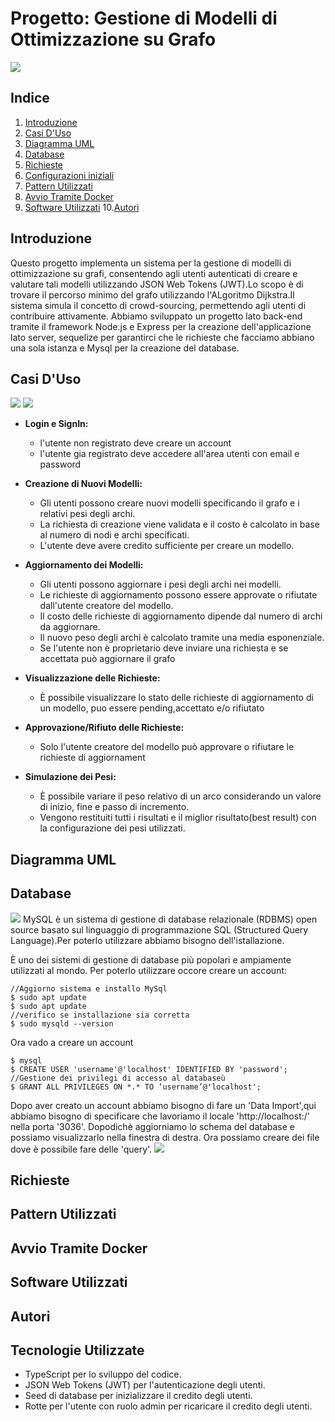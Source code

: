 
# Progetto: Gestione di Modelli di Ottimizzazione su Grafo
![](/IMMAGINI/GRAFO.png)
## Indice
1. [Introduzione](#introduzione)
2. [Casi D'Uso ](#CasiD'Uso)
3. [Diagramma UML](#diagrammaUML)
4. [Database](#Database)
5. [Richieste](#richieste)
6. [Configurazioni iniziali](#configurazioni)
7. [Pattern Utilizzati](#pattern-utilizzati)
8. [Avvio Tramite Docker](#avvio-tramite-docker)
9.  [Software Utilizzati](#software-utilizzati)
10.[Autori](#autori)

## Introduzione
Questo progetto implementa un sistema per la gestione di modelli di ottimizzazione su grafi, consentendo agli utenti autenticati di creare e valutare tali modelli utilizzando JSON Web Tokens (JWT).Lo scopo è di trovare il percorso minimo del grafo utilizzando l'ALgoritmo Dijkstra.Il sistema simula il concetto di crowd-sourcing, permettendo agli utenti di contribuire attivamente. Abbiamo sviluppato un progetto lato back-end tramite il framework Node.js e Express per la creazione dell'applicazione lato server, sequelize per garantirci che le richieste che facciamo abbiano una sola istanza e Mysql per la creazione del database.

## Casi D'Uso
![](/IMMAGINI/USECASE1.png)
![](/IMMAGINI/USECASE2.png)

- **Login e SignIn:**
    - l'utente non registrato deve creare un account
    - l'utente gia registrato deve accedere all'area utenti con email e password 

- **Creazione di Nuovi Modelli:**
    - Gli utenti possono creare nuovi modelli specificando il grafo e i relativi pesi degli archi.
    - La richiesta di creazione viene validata e il costo è calcolato in base al numero di nodi e archi specificati.
    - L'utente deve avere credito sufficiente per creare un modello.

- **Aggiornamento dei Modelli:**
    - Gli utenti possono aggiornare i pesi degli archi nei modelli.
    - Le richieste di aggiornamento possono essere approvate o rifiutate dall'utente creatore del modello.
    - Il costo delle richieste di aggiornamento dipende dal numero di archi da aggiornare.
    - Il nuovo peso degli archi è calcolato tramite una media esponenziale.
    - Se l'utente non è proprietario deve inviare una richiesta e se accettata può aggiornare il grafo

- **Visualizzazione delle Richieste:**
    - È possibile visualizzare lo stato delle richieste di aggiornamento di un modello, puo essere pending,accettato e/o rifiutato

- **Approvazione/Rifiuto delle Richieste:**
    - Solo l'utente creatore del modello può approvare o rifiutare le richieste di aggiornament

- **Simulazione dei Pesi:**
    - È possibile variare il peso relativo di un arco considerando un valore di inizio, fine e passo di incremento.
    - Vengono restituiti tutti i risultati e il miglior risultato(best result) con la configurazione dei pesi utilizzati.
## Diagramma UML
## Database 
![](/IMMAGINI/DATABASE.png)
MySQL è un sistema di gestione di database relazionale (RDBMS) open source basato sul linguaggio di programmazione SQL (Structured Query Language).Per poterlo utilizzare abbiamo bisogno dell'istallazione. 

È uno dei sistemi di gestione di database più popolari e ampiamente utilizzati al mondo. Per poterlo utilizzare occore creare un account:
```
//Aggiorno sistema e installo MySql
$ sudo apt update
$ sudo apt update
//verifico se installazione sia corretta
$ sudo mysqld --version
```
Ora vado a creare un account 
```
$ mysql
$ CREATE USER 'username'@'localhost' IDENTIFIED BY 'password';
//Gestione dei privilegi di accesso al databaseù
$ GRANT ALL PRIVILEGES ON *.* TO ‘username’@'localhost';
```
Dopo aver creato un account abbiamo bisogno di fare un 'Data Import',qui abbiamo bisogno di specificare che lavoriamo il locale 'http://localhost:/' nella porta '3036'. Dopodichè aggiorniamo lo schema del database e possiamo visualizzarlo nella finestra di destra. Ora possiamo creare dei file dove è possibile fare delle 'query'. 
![](/IMMAGINI/DATABASE1.png)
## Richieste

## Pattern Utilizzati



## Avvio Tramite Docker



## Software Utilizzati


## Autori


## Tecnologie Utilizzate

- TypeScript per lo sviluppo del codice.
- JSON Web Tokens (JWT) per l'autenticazione degli utenti.
- Seed di database per inizializzare il credito degli utenti.
- Rotte per l'utente con ruolo admin per ricaricare il credito degli utenti.
